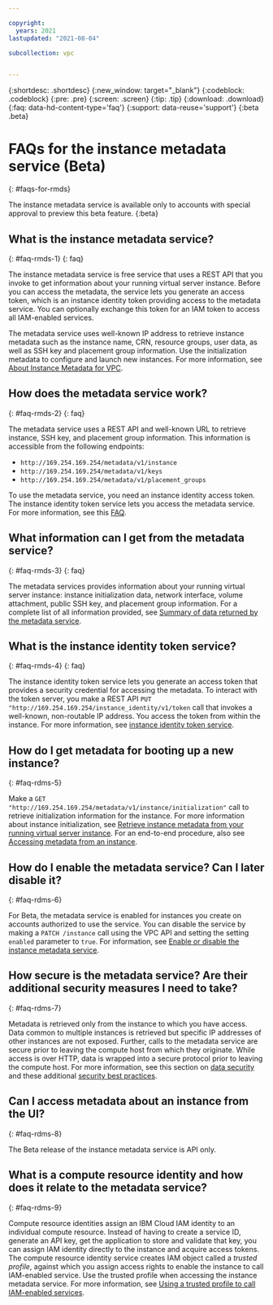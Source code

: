 ```yaml
---

copyright:
  years: 2021
lastupdated: "2021-08-04"

subcollection: vpc


---
```


{:shortdesc: .shortdesc}
{:new_window: target="_blank"}
{:codeblock: .codeblock}
{:pre: .pre}
{:screen: .screen}
{:tip: .tip}
{:download: .download}
{:faq: data-hd-content-type='faq'}
{:support: data-reuse='support'}
{:beta .beta}

# FAQs for the instance metadata service (Beta)
{: #faqs-for-rmds}

The instance metadata service is available only to accounts with special approval to preview this beta feature.
{:beta}

## What is the instance metadata service?
{: #faq-rmds-1}
{: faq}

The instance metadata service is free service that uses a REST API that you invoke to get information about your running virtual server instance. Before you can access the metadata, the service lets you generate an access token, which is an instance identity token providing access to the metadata service. You can optionally exchange this token for an IAM token to access all IAM-enabled services. 

The metadata service uses well-known IP address to retrieve instance metadata such as the instance name, CRN, resource groups, user data, as well as SSH key and placement group information. Use the initialization metadata to configure and launch new instances. For more information, see [About Instance Metadata for VPC](/docs/vpc?topic=vpc-imd-about).

## How does the metadata service work?
{: #faq-rmds-2}
{: faq}

The metadata service uses a REST API and well-known URL to retrieve instance, SSH key, and placement group information. This information is accessible from the following endpoints:

* `http://169.254.169.254/metadata/v1/instance`
* `http://169.254.169.254/metadata/v1/keys`
* `http://169.254.169.254/metadata/v1/placement_groups`

To use the metadata service, you need an instance identity access token. The instance identity token service lets you access the metadata service. For more information, see this [FAQ](#faq-rmds-4).

## What information can I get from the metadata service?
{: #faq-rmds-3}
{: faq}

The metadata services provides information about your running virtual server instance: instance initialization data, network interface, volume attachment, public SSH key, and placement group information. For a complete list of all information provided, see [Summary of data returned by the metadata service](/docs/vpc?topic=vpc-imd-metadata-summary).

## What is the instance identity token service? 
{: #faq-rmds-4}
{: faq}

The instance identity token service lets you generate an access token that provides a security credential for accessing the metadata. To interact with the token server, you make a REST API `PUT "http://169.254.169.254/instance_identity/v1/token` call that invokes a well-known, non-routable IP address. You access the token from within the instance. For more information, see [instance identity token service](/docs/vpc?topic=vpc-imd-about#imd-vpc-access-token).

## How do I get metadata for booting up a new instance?
{: #faq-rdms-5}

Make a `GET "http://169.254.169.254/metadata/v1/instance/initialization"` call to retrieve initialization information for the instance. For more information about instance initialization, see [Retrieve instance metadata from your running virtual server instance](/docs/vpc?topic=vpc-imd-get-metadata#imd-retrieve-instance-data). For an end-to-end procedure, also see [Accessing metadata from an instance](/docs/vpc?topic=vpc-imd-access-instance-metadata).

## How do I enable the metadata service? Can I later disable it?
{: #faq-rdms-6}

For Beta, the metadata service is enabled for instances you create on accounts authorized to use the service. You can disable the service by making a `PATCH /instance` call using the VPC API and setting the setting `enabled` parameter to `true`. For information, see [Enable or disable the instance metadata service](/docs/vpc?topic=vpc-imd-configure-service#imd-metadata-service-enable).

## How secure is the metadata service? Are their additional security measures I need to take?
{: #faq-rdms-7}

Metadata is retrieved only from the instance to which you have access. Data common to multiple instances is retrieved but specific IP addresses of other instances are not exposed. Further, calls to the metadata service are secure prior to leaving the compute host from which they originate. While access is over HTTP, data is wrapped into a secure protocol prior to leaving the compute host. For more information, see this section on [data security](/docs/vpc?topic=vpc-imd-about#imd-security) and these additional [security best practices](/docs/vpc?topic=vpc-imd-security-best-practices).

## Can I access metadata about an instance from the UI?
{: #faq-rdms-8}

The Beta release of the instance metadata service is API only.

## What is a compute resource identity and how does it relate to the metadata service?
{: #faq-rdms-9}

Compute resource identities assign an IBM Cloud IAM identity to an individual compute resource. Instead of having to create a service ID, generate an API key, get the application to store and validate that key, you can assign IAM identity directly to the instance and acquire access tokens. The compute resource identity service creates IAM object called a _trusted profile_, against which you assign access rights to enable the instance to call IAM-enabled service. Use the trusted profile when accessing the instance metadata service. For more information, see [Using a trusted profile to call IAM-enabled services](/docs/vpc?topic=vpc-imd-trusted-profile-metadata).
